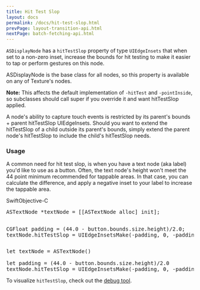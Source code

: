 ```yaml
---
title: Hit Test Slop
layout: docs
permalink: /docs/hit-test-slop.html
prevPage: layout-transition-api.html
nextPage: batch-fetching-api.html
---
```


`ASDisplayNode` has a `hitTestSlop` property of type `UIEdgeInsets` that when set to a non-zero inset, increase the bounds for hit testing to make it easier to tap or perform gestures on this node. 

ASDisplayNode is the base class for all nodes, so this property is available on any of Texture's nodes. 

<div class = "note">
<strong>Note:</strong> This affects the default implementation of <code>-hitTest</code> and <code>-pointInside</code>, so subclasses should call super if you override it and want hitTestSlop applied.
</div>

A node's ability to capture touch events is restricted by its parent's bounds + parent hitTestSlop UIEdgeInsets. Should you want to extend the hitTestSlop of a child outside its parent's bounds, simply extend the parent node's hitTestSlop to include the child's hitTestSlop needs.

### Usage

A common need for hit test slop, is when you have a text node (aka label) you'd like to use as a button.  Often, the text node's height won't meet the 44 point minimum recommended for tappable areas.  In that case, you can calculate the difference, and apply a negative inset to your label to increase the tappable area.

<div class = "highlight-group">
<span class="language-toggle"><a data-lang="swift" class="swiftButton">Swift</a><a data-lang="objective-c" class = "active objcButton">Objective-C</a></span>

<div class = "code">
<pre lang="objc" class="objcCode">
ASTextNode *textNode = [[ASTextNode alloc] init];

CGFloat padding = (44.0 - button.bounds.size.height)/2.0;
textNode.hitTestSlop = UIEdgeInsetsMake(-padding, 0, -padding, 0);
</pre>
<pre lang="swift" class = "swiftCode hidden">
let textNode = ASTextNode()

let padding = (44.0 - button.bounds.size.height)/2.0
textNode.hitTestSlop = UIEdgeInsetsMake(-padding, 0, -padding, 0)
</pre>
</div>
</div>

<div class = "note">
To visualize <code>hitTestSlop</code>, check out the <a href="debug-tool-hit-test-visualization">debug tool</a>.
</div>
